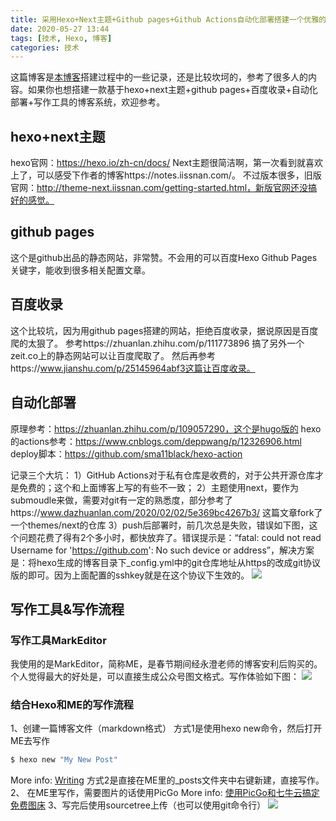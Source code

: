 ```yaml
---
title: 采用Hexo+Next主题+Github pages+Github Actions自动化部署搭建一个优雅的博客系统
date: 2020-05-27 13:44
tags: [技术, Hexo, 博客]
categories: 技术
---
```

这篇博客是[本博客](https://blog.onlyfew.cn)搭建过程中的一些记录，还是比较坎坷的，参考了很多人的内容。如果你也想搭建一款基于hexo+next主题+github pages+百度收录+自动化部署+写作工具的博客系统，欢迎参考。
<!-- more -->
## hexo+next主题
hexo官网：https://hexo.io/zh-cn/docs/
Next主题很简洁啊，第一次看到就喜欢上了，可以感受下作者的博客https://notes.iissnan.com/。
不过版本很多，旧版官网：http://theme-next.iissnan.com/getting-started.html，新版官网还没搞好的感觉。

## github pages
这个是github出品的静态网站，非常赞。不会用的可以百度Hexo Github Pages关键字，能收到很多相关配置文章。

## 百度收录
这个比较坑，因为用github pages搭建的网站，拒绝百度收录，据说原因是百度爬的太狠了。
参考https://zhuanlan.zhihu.com/p/111773896 搞了另外一个zeit.co上的静态网站可以让百度爬取了。
然后再参考https://www.jianshu.com/p/25145964abf3这篇让百度收录。

## 自动化部署
原理参考：https://zhuanlan.zhihu.com/p/109057290，这个是hugo版的
hexo的actions参考：https://www.cnblogs.com/deppwang/p/12326906.html
deploy脚本：https://github.com/sma11black/hexo-action

记录三个大坑：
1）GitHub Actions对于私有仓库是收费的，对于公共开源仓库才是免费的；这个和上面博客上写的有些不一致；
2）主题使用next，要作为submoudle来做，需要对git有一定的熟悉度，部分参考了https://www.dazhuanlan.com/2020/02/02/5e369bc4267b3/ 这篇文章fork了一个themes/next的仓库
3）push后部署时，前几次总是失败，错误如下图，这个问题花费了得有2个多小时，都快放弃了。错误提示是：“fatal: could not read Username for 'https://github.com': No such device or address”，解决方案是：将hexo生成的博客目录下_config.yml中的git仓库地址从https的改成git协议版的即可。因为上面配置的sshkey就是在这个协议下生效的。
![](http://image.onlyfew.cn/bitcron/20200527153202.png)

## 写作工具&写作流程
### 写作工具MarkEditor
我使用的是MarkEditor，简称ME，是春节期间经永澄老师的博客安利后购买的。个人觉得最大的好处是，可以直接生成公众号图文格式。写作体验如下图：
![](http://image.onlyfew.cn/bitcron/20200527154708.png)
### 结合Hexo和ME的写作流程
1、创建一篇博客文件（markdown格式）
方式1是使用hexo new命令，然后打开ME去写作
``` bash
$ hexo new "My New Post"
```
More info: [Writing](https://hexo.io/docs/writing.html)
方式2是直接在ME里的_posts文件夹中右键新建，直接写作。
2、 在ME里写作，需要图片的话使用PicGo
More info: [使用PicGo和七牛云搞定免费图床](https://blog.onlyfew.cn/2020/02/05/picture-bed/)
3、写完后使用sourcetree上传（也可以使用git命令行）
![](./_image/2020-05-27/2020-05-27-15-55-20.png)
